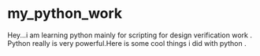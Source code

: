 # my_python_work
Hey...i am learning python mainly for scripting for design verification work . Python really is very powerful.Here is some cool things i did with python .
